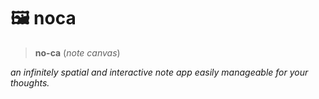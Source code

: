 # 🖼 noca

> **no-ca** (_note canvas_)

_an infinitely spatial and interactive note app easily manageable for your thoughts._
